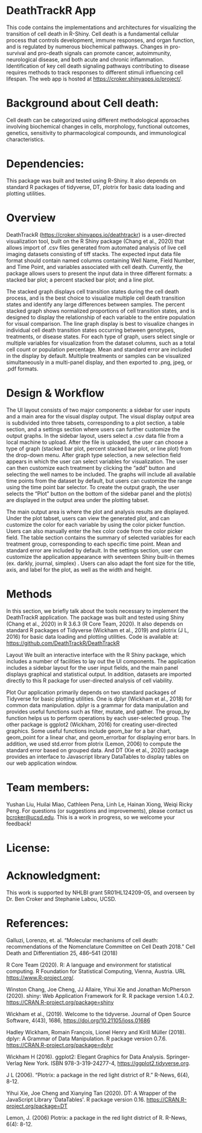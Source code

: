 # DeathTrackR App 
This code contains the implementations and architectures for visualizing the transition of cell death in R-Shiny. Cell death is a fundamental cellular process that controls development, immune responses, and organ function, and is regulated by numerous biochemical pathways. Changes in pro-survival and pro-death signals can promote cancer, autoimmunity, neurological disease, and both acute and chronic inflammation. Identification of key cell death signaling pathways contributing to disease requires methods to track responses to different stimuli influencing cell lifespan.  The web app is hosted at https://croker.shinyapps.io/project/.

# Background about Cell death: 
Cell death can be categorized using different methodological approaches involving biochemical changes in cells, morphology, functional outcomes, genetics, sensitivity to pharmacological compounds, and immunological characteristics. 

# Dependencies: 
This package was built and tested using R-Shiny. It also depends on standard R packages of tidyverse, DT, plotrix for basic data loading and plotting utilities.

# Overview
DeathTrackR (https://croker.shinyapps.io/deathtrackr) is a user-directed visualization tool, built on the R Shiny package (Chang et al., 2020) that allows import of .csv files generated from automated analysis of live cell imaging datasets consisting of tiff stacks. The expected input data file format should contain named columns containing Well Name, Field Number, and Time Point, and variables associated with cell death. Currently, the package allows users to present the input data in three different formats: a stacked bar plot; a percent stacked bar plot; and a line plot.

The stacked graph displays cell transition states during the cell death process, and is the best choice  to visualize multiple cell death transition states and identify any large differences between samples. The percent stacked graph shows normalized proportions of cell transition states, and is designed to display the relationship of each variable to the entire population for visual comparison. The line graph display is best to visualize changes in individual cell death transition states occurring between genotypes, treatments, or disease states. For each type of graph, users select single or multiple variables for visualization from the dataset columns, such as a total cell count or population percentage. Mean and standard error are included in the display by default. Multiple treatments or samples can be visualized simultaneously in a multi-panel display, and then exported to .png, jpeg, or .pdf formats.

# Design & Workflow
The UI layout consists  of two major components: a sidebar for user inputs and a main area for the visual display output. The visual display output  area is subdivided into three tabsets, corresponding to a plot section, a table section, and a settings section where users can further customize the output graphs.
In the sidebar layout, users select  a .csv data file from a local machine to upload. After the file is uploaded, the user can choose a type of graph (stacked bar plot, percent stacked bar plot, or line plot) from the drop-down menu. After graph type selection, a new selection field appears in which the user can select variables for visualization. The user can then  customize each treatment by clicking the “add” button and selecting the well names to be included. The graphs will include all available time points from the dataset by default, but users can customize the range using the time point bar selector. To create the output graph, the user selects the “Plot” button on the bottom of the sidebar panel and the plot(s) are displayed in the output area under the plotting tabset. 

The main output area is where the plot and analysis results are displayed. Under the plot tabset, users can view the generated plot, and can customize the color for each variable by using the color picker function. Users can also manually enter the hex color code from the color picker field. The table section contains the summary of selected variables for each treatment group, corresponding to each specific time point. Mean and standard error are included by default. In the settings section, user can customize the application appearance with seventeen Shiny built-in themes (ex. darkly, journal, simplex) . Users can also adapt the font size for the title, axis, and label for the plot, as well as the width and height.

# Methods
In this section, we briefly talk about the tools necessary to implement the DeathTrackR application. The package was built and tested using Shiny (Chang et al., 2020) in  R 3.6.3 (R Core Team, 2020). It also depends on standard R packages of Tidyverse (Wickham et al., 2019) and plotrix (J L, 2016) for basic data loading and plotting utilities. Code is available at: https://github.com/DeathTrackR/DeathTrackR

Layout We built an interactive interface with the R Shiny package, which includes a number of facilities to lay out the UI components. The application includes a sidebar layout for the user input fields, and the main panel displays graphical and statistical output. In addition, datasets are imported directly to this R package for user-directed analysis of cell viability. 

Plot Our application primarily depends on two standard packages of Tidyverse for basic plotting utilities. One is dplyr (Wickham et al., 2018) for common data manipulation. dplyr is a grammar for data manipulation and provides useful functions such as filter, mutate, and gather. The group_by function helps us to perform operations by each user-selected group. The other package is ggplot2 (Wickham, 2016) for creating user-directed graphics. Some useful functions include geom_bar for a bar chart, geom_point for a linear char, and geom_errorbar for displaying error bars. In addition, we used std.error from plotrix (Lemon, 2006) to compute the standard error based on grouped data. And DT (Xie et al., 2020) package provides an interface to Javascript library DataTables to display tables on our web application window.

# Team members: 
Yushan Liu, Huilai Miao, Cathleen Pena, Linh Le, Hainan Xiong, Weiqi Ricky Peng. For questions (or suggestions and improvements), please contact us bcroker@ucsd.edu. This is a work in progress, so we welcome your feedback!

# License: 

# Acknowledgment: 
This work is supported by NHLBI grant 5R01HL124209-05, and overseen by Dr. Ben Croker and Stephanie Labou, UCSD.

# References: 
Galluzi, Lorenzo, et. al. “Molecular mechanisms of cell death: recommendations of the Nomenclature Committee on Cell Death 2018.” Cell Death and Differentiation 25, 486–541 (2018)

R Core Team (2020). R: A language and environment for statistical computing. R Foundation for Statistical Computing, Vienna, Austria. URL https://www.R-project.org/.

Winston Chang, Joe Cheng, JJ Allaire, Yihui Xie and Jonathan McPherson (2020). shiny:
  Web Application Framework for R. R package version 1.4.0.2.
  https://CRAN.R-project.org/package=shiny

Wickham et al., (2019). Welcome to the tidyverse. Journal of Open Source Software, 4(43), 1686, https://doi.org/10.21105/joss.01686

Hadley Wickham, Romain François, Lionel Henry and Kirill Müller (2018). dplyr: A Grammar of Data Manipulation. R package version 0.7.6. https://CRAN.R-project.org/package=dplyr

Wickham H (2016). ggplot2: Elegant Graphics for Data Analysis. Springer-Verlag New York. ISBN 978-3-319-24277-4, https://ggplot2.tidyverse.org.

J L (2006). “Plotrix: a package in the red light district of R.” R-News, 6(4), 8-12.

Yihui Xie, Joe Cheng and Xianying Tan (2020). DT: A Wrapper of the JavaScript Library
  'DataTables'. R package version 0.16. https://CRAN.R-project.org/package=DT
  
Lemon, J. (2006) Plotrix: a package in the red light district of R. R-News, 6(4):
  8-12.





